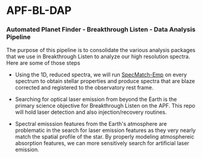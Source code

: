 # APF-BL-DAP
### Automated Planet Finder - Breakthrough Listen - Data Analysis Pipeline

The purpose of this pipeline is to consolidate the various analysis packages that we use in Breakthrough Listen to analyze our high resolution spectra. Here are some of those steps

* Using the 1D, reduced spectra, we will run [SpecMatch-Emp](https://github.com/samuelyeewl/specmatch-emp]) on every spectrum to obtain stellar properties and produce spectra that are blaze corrected and registered to the observatory rest frame.

* Searching for optical laser emission from beyond the Earth is the primary science objective for Breakthrough Listen on the APF. This repo will hold laser detection and also injection/recovery routines.

* Spectral emisssion features from the Earth's atmosphere are problematic in the search for laser emission features as they very nearly match the spatial profile of the star. By properly modeling atmosphereic absorption features, we can more sensitively search for artificial laser emission.
